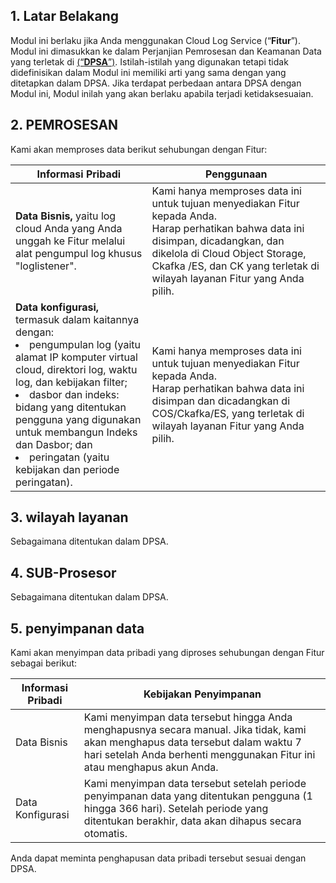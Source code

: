 

## 1\. Latar Belakang

Modul ini berlaku jika Anda menggunakan Cloud Log Service (“**Fitur**”). Modul ini dimasukkan ke dalam Perjanjian Pemrosesan dan Keamanan Data yang terletak di [ (“**DPSA**”)](https://intl.cloud.tencent.com/document/product/301/17347). Istilah-istilah yang digunakan tetapi tidak didefinisikan dalam Modul ini memiliki arti yang sama dengan yang ditetapkan dalam DPSA. Jika terdapat perbedaan antara DPSA dengan Modul ini, Modul inilah yang akan berlaku apabila terjadi ketidaksesuaian.

## 2\. PEMROSESAN

Kami akan memproses data berikut sehubungan dengan Fitur:

| **Informasi Pribadi**                                     | **Penggunaan**                                                      |
| ------------------------------------------------------------ | ------------------------------------------------------------ |
| **Data Bisnis,** yaitu log cloud Anda yang Anda unggah ke Fitur melalui alat pengumpul log khusus "loglistener". | Kami hanya memproses data ini untuk tujuan menyediakan Fitur kepada Anda.<br/>Harap perhatikan bahwa data ini disimpan, dicadangkan, dan dikelola di Cloud Object Storage, Ckafka /ES, dan CK yang terletak di wilayah layanan Fitur yang Anda pilih. |
| **Data konfigurasi,** termasuk dalam kaitannya dengan:<li>pengumpulan log (yaitu alamat IP komputer virtual cloud, direktori log, waktu log, dan kebijakan filter;</li><li>dasbor dan indeks: bidang yang ditentukan pengguna yang digunakan untuk membangun Indeks dan Dasbor; dan</li><li> peringatan (yaitu kebijakan dan periode peringatan). </li> | Kami hanya memproses data ini untuk tujuan menyediakan Fitur kepada Anda.<br/>Harap perhatikan bahwa data ini disimpan dan dicadangkan di COS/Ckafka/ES, yang terletak di wilayah layanan Fitur yang Anda pilih. |



## 3\. wilayah layanan

Sebagaimana ditentukan dalam DPSA.

## 4\. SUB-Prosesor

Sebagaimana ditentukan dalam DPSA.

## 5\. penyimpanan data

Kami akan menyimpan data pribadi yang diproses sehubungan dengan Fitur sebagai berikut:

| **Informasi Pribadi** | **Kebijakan Penyimpanan**                                         |
| ------------------------ | ------------------------------------------------------------ |
| Data Bisnis            | Kami menyimpan data tersebut hingga Anda menghapusnya secara manual. Jika tidak, kami akan menghapus data tersebut dalam waktu 7 hari setelah Anda berhenti menggunakan Fitur ini atau menghapus akun Anda. |
| Data Konfigurasi       | Kami menyimpan data tersebut setelah periode penyimpanan data yang ditentukan pengguna (1 hingga 366 hari). Setelah periode yang ditentukan berakhir, data akan dihapus secara otomatis. |

Anda dapat meminta penghapusan data pribadi tersebut sesuai dengan DPSA.
